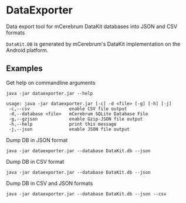 # DataExporter
Data export tool for mCerebrum DataKit databases into JSON and CSV formats

`DataKit.DB` is generated by mCerebrum's DataKit implementation on the Android platform.

## Examples
Get help on commandline arguments
```
java -jar dataexporter.jar --help

usage: java -jar dataexporter.jar [-c] -d <file> [-g] [-h] [-j]
 -c,--csv               enable CSV file output
 -d,--database <file>   mCerebrum SQLite Database File
 -g,--gzjson            enable Gzip-JSON file output
 -h,--help              print this message
 -j,--json              enable JSON file output
```

Dump DB in JSON format
```
java -jar dataexporter.jar --database DataKit.db --json
```

Dump DB in CSV format
```
java -jar dataexporter.jar --database DataKit.db --json
```

Dump DB in CSV and JSON formats
```
java -jar dataexporter.jar --database DataKit.db --json --csv
```